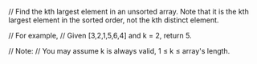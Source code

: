 // Find the kth largest element in an unsorted array. Note that it is the kth largest element in the sorted order, not the kth distinct element.

// For example,
// Given [3,2,1,5,6,4] and k = 2, return 5.

// Note: 
// You may assume k is always valid, 1 ≤ k ≤ array's length.
